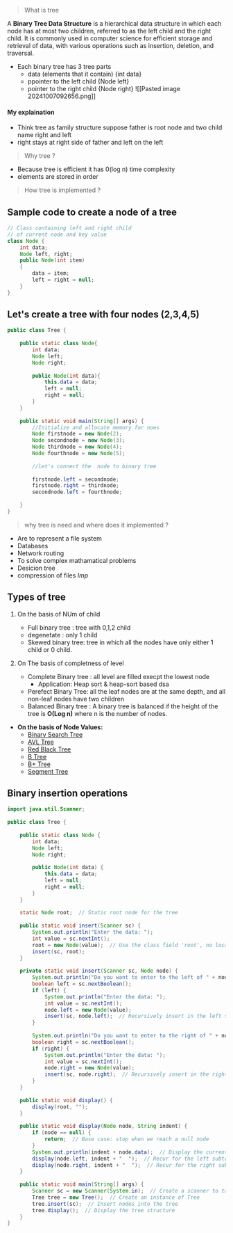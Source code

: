 >What is tree

A ****Binary Tree Data Structure**** is a hierarchical data structure in which each node has at most two children, referred to as the left child and the right child. It is commonly used in computer science for efficient storage and retrieval of data, with various operations such as insertion, deletion, and traversal.

- Each binary tree has 3 tree parts 
	- data (elements that it contain) {int data}
	- ppointer to the left child {Node left}
	- pointer to the right child {Node right}
![[Pasted image 20241007092656.png]]

#### My explaination
-  Think tree as family structure suppose father is  root node and two child  name right and left 
- right stays at right side of father and left on the left

>Why tree ?

- Because tree is efficient it has 0(log n) time complexity
- elements are stored in order


> How  tree  is implemented ?

## Sample code to create a node of a tree

```java
// Class containing left and right child
// of current node and key value
class Node {
    int data;
    Node left, right;
    public Node(int item)
    {
        data = item;
        left = right = null;
    }
}

```

## Let's create a tree with four nodes (2,3,4,5)

```java
public class Tree {  
  
    public static class Node{  
        int data;  
        Node left;  
        Node right;  
  
        public Node(int data){  
            this.data = data;  
            left = null;  
            right = null;  
        }  
    }  
  
    public static void main(String[] args) {  
        //Initialize and allocate memory for noes  
        Node firstnode = new Node(2);  
        Node secondnode = new Node(3);  
        Node thirdnode = new Node(4);  
        Node fourthnode = new Node(5);  
  
        //let's connect the  node to binary tree  
  
        firstnode.left = secondnode;  
        firstnode.right = thirdnode;  
        secondnode.left = fourthnode;  
  
    }  
}
```


> why tree is need and where does it implemented ?

- Are to represent a file system 
- Databases 
- Network routing
- To solve complex mathamatical problems
- Desicion tree
- compression of files *Imp* 

## Types of tree


1.  On the basis of NUm of child
	- Full binary tree : tree with 0,1,2 child
	- degenetate  :  only 1 child
	- Skewed binary tree: tree in which all the nodes have only either 1 child or 0 child.

2. On The basis of completness of level
	- Complete Binary tree : all level are filled execpt the lowest node 
		- Application: Heap sort & heap-sort based dsa
	- Perefect Binary Tree: all the leaf nodes are at the same depth, and all non-leaf nodes have two children
	- Balanced Binary tree : A binary tree is balanced if the height of the tree is ****O(Log n)**** where n is the number of nodes.
- ****On the basis of Node Values:****
    - [Binary Search Tree](https://www.geeksforgeeks.org/binary-search-tree-data-structure/)
    - [AVL Tree](https://www.geeksforgeeks.org/introduction-to-avl-tree/)
    - [Red Black Tree](https://www.geeksforgeeks.org/introduction-to-red-black-tree/)
    - [B Tree](https://www.geeksforgeeks.org/introduction-of-b-tree-2/)
    - [B+ Tree](https://www.geeksforgeeks.org/introduction-of-b-tree/)
    - [Segment Tree](https://www.geeksforgeeks.org/segment-tree-data-structure/)



## Binary insertion operations

```java
import java.util.Scanner;  
  
public class Tree {  
  
    public static class Node {  
        int data;  
        Node left;  
        Node right;  
  
        public Node(int data) {  
            this.data = data;  
            left = null;  
            right = null;  
        }  
    }  
  
    static Node root;  // Static root node for the tree  
  
    public static void insert(Scanner sc) {  
        System.out.println("Enter the data: ");  
        int value = sc.nextInt();  
        root = new Node(value);  // Use the class field 'root', no local declaration  
        insert(sc, root);  
    }  
  
    private static void insert(Scanner sc, Node node) {  
        System.out.println("Do you want to enter to the left of " + node.data + "? (true/false)");  
        boolean left = sc.nextBoolean();  
        if (left) {  
            System.out.println("Enter the data: ");  
            int value = sc.nextInt();  
            node.left = new Node(value);  
            insert(sc, node.left);  // Recursively insert in the left subtree  
        }  
  
        System.out.println("Do you want to enter to the right of " + node.data + "? (true/false)");  
        boolean right = sc.nextBoolean();  
        if (right) {  
            System.out.println("Enter the data: ");  
            int value = sc.nextInt();  
            node.right = new Node(value);  
            insert(sc, node.right);  // Recursively insert in the right subtree  
        }  
    }  
  
    public static void display() {  
        display(root, "");  
    }  
  
    public static void display(Node node, String indent) {  
        if (node == null) {  
            return;  // Base case: stop when we reach a null node  
        }  
        System.out.println(indent + node.data);  // Display the current node's data  
        display(node.left, indent + "  ");  // Recur for the left subtree  
        display(node.right, indent + "  ");  // Recur for the right subtree  
    }  
  
    public static void main(String[] args) {  
        Scanner sc = new Scanner(System.in);  // Create a scanner to take user input  
        Tree tree = new Tree();  // Create an instance of Tree  
        tree.insert(sc);  // Insert nodes into the tree  
        tree.display();  // Display the tree structure  
    }  
}
```


